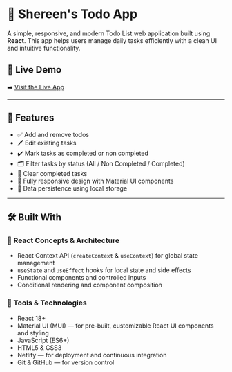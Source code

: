 # 📝 Shereen's Todo App

A simple, responsive, and modern Todo List web application built using **React**. This app helps users manage daily tasks efficiently with a clean UI and intuitive functionality.

## 🔗 Live Demo

➡️ [Visit the Live App](https://shereens-todo-app.netlify.app/)

---

## 🚀 Features

- ✅ Add and remove todos
- 🖊️ Edit existing tasks
- ✔️ Mark tasks as completed or non completed
- 🗂️ Filter tasks by status (All / Non Completed / Completed)
- 🧹 Clear completed tasks
- 📱 Fully responsive design with Material UI components
- 💾 Data persistence using local storage

---

## 🛠️ Built With

### 🧩 React Concepts & Architecture
- React Context API (`createContext` & `useContext`) for global state management
- `useState` and `useEffect` hooks for local state and side effects
- Functional components and controlled inputs
- Conditional rendering and component composition

### 🧰 Tools & Technologies
- React 18+
- Material UI (MUI) — for pre-built, customizable React UI components and styling
- JavaScript (ES6+)
- HTML5 & CSS3
- Netlify — for deployment and continuous integration
- Git & GitHub — for version control

